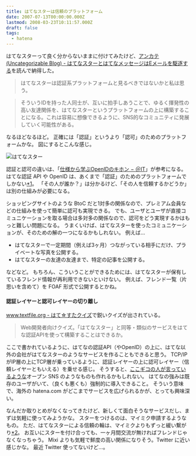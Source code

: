 ```yaml
---
title: はてなスターは信頼のプラットフォーム
date: 2007-07-13T00:00:00.000Z
lastmod: 2008-03-23T10:11:57.000Z
draft: false
tags:
  - hatena
---
```


はてなスターって良く分からないままに付けてみたけど、[アンカテ(Uncategorizable Blog) - はてなスターとはてなメッセージはEメールを駆逐する](http://d.hatena.ne.jp/essa/20070712/p1)を読んで納得した。

> はてなスターは認証系プラットフォームと見るべきではないかと私は思う。

> そういうIDを持った人同士が、互いに拍手しあうことで、ゆるく揮発性の高い友達関係を、はてなスターというプラットフォームの上に構築することになる。これは容易に想像できるように、SNS的なコミュニティに発展していく可能性がある。

なるほどなるほど。 正確には「認証」というより「認可」のためのプラットフォームかな。 図にするとこんな感じ。

![はてなスター](@/assets/flickr/798345868.jpg "はてなスター")

認証と認可の違いは、「[仕様から学ぶOpenIDのキホン − ＠IT](http://www.atmarkit.co.jp/fsecurity/rensai/openid01/openid01.html)」が参考になる。 はてな認証 API や OpenID は、あくまで「認証」のためのプラットフォームでしかない[\*1](# "はてな認証は、はてなグループと組み合わせることで認可的にも使えそうだけど")。 「その人が誰か？」は分かるけど、「その人を信頼するかどうか」は別の仕組みが必要になる。

ショッピングサイトのような BtoC だと1対多の関係なので、プレミアム会員などの仕組みを使って簡単に認可も実現できる。 でも、ユーザとユーザが直接コミュニケーションを取る場合は多対多の関係なので、認可をどう実現するかはもっと難しい問題になる。 うまくいけば、はてなスターを使ったコミュニケーションが、そのための解の一つになるかもしれない。 例えば…

* はてなスターで一定期間（例えば3ヶ月）つながっている相手にだけ、プライベートな写真を公開する。
* はてなスターの友達の友達まで、特定の記事を公開する。

などなど。 もちろん、こういうことができるためには、はてなスターが保有しているフレンド情報が再利用できないといけない。 例えば、フレンド一覧（片思いを含めて）を FOAF 形式で公開するとかね。

#### 認証レイヤーと認可レイヤーの切り離し

[www.textfile.org - はて☆すたクイズ](http://d.hatena.ne.jp/textfile/20070713/star)で鋭いクイズが出されている。

> Web開発者向けクイズ。「はてなスター」と同等・類似のサービスをはてな認証APIを使って構築することはできるか。

ここで書かれているように、はてなの認証API（やOpenID）の上に、はてな以外の会社がはてなスターのようなサービスを作ることもできると思う。 TCP/IPがIP層の上にTCP層が乗っているように、認証レイヤーの上に認可レイヤー（信頼レイヤーともいえる）を乗せる感じ。 そうすると、[ここギコの人が言っているような](http://kokogiko.net/m/archives/001420.html)オープン SNS のようなものも作れるかもしれない。 はてなの強みは既存のユーザがいて、（良くも悪くも）強制的に導入できること。 そういう意味で、海外の hatena.com がどこまでサービスを広げられるかが、とっても興味深い。

なんだか取りとめがなくなってきたけど、新しくて面白そうなサービスだし、まずは気軽に使ってみようかな。 スターをつけるのは、マイミク申請するようなもの。 ただ、はてなスターによる信頼の輪は、マイミクよりもずっと緩い繋がり[\*2](# "と思ってたら、 essa さんも同じようなコメントを付けてました")。 お互いにスターを付け合っても、一ヶ月間交流が無ければフレンドじゃなくなっちゃう。 Mixi よりも気軽で鮮度の高い関係になりそう。Twitter に近い感じかな。 最近 Twitter 使ってないけど…。
